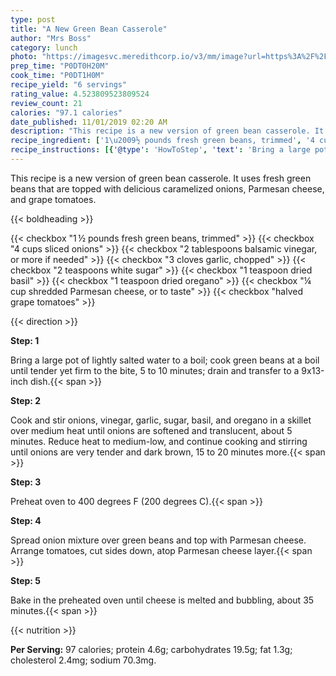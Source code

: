 ```yaml
---
type: post
title: "A New Green Bean Casserole"
author: "Mrs Boss"
category: lunch
photo: "https://imagesvc.meredithcorp.io/v3/mm/image?url=https%3A%2F%2Fimages.media-allrecipes.com%2Fuserphotos%2F4234258.jpg"
prep_time: "P0DT0H20M"
cook_time: "P0DT1H0M"
recipe_yield: "6 servings"
rating_value: 4.523809523809524
review_count: 21
calories: "97.1 calories"
date_published: 11/01/2019 02:20 AM
description: "This recipe is a new version of green bean casserole. It uses fresh green beans that are topped with delicious caramelized onions, Parmesan cheese, and grape tomatoes."
recipe_ingredient: ['1\u2009½ pounds fresh green beans, trimmed', '4 cups sliced onions', '2 tablespoons balsamic vinegar, or more if needed', '3 cloves garlic, chopped', '2 teaspoons white sugar', '1 teaspoon dried basil', '1 teaspoon dried oregano', '¼ cup shredded Parmesan cheese, or to taste', 'halved grape tomatoes']
recipe_instructions: [{'@type': 'HowToStep', 'text': 'Bring a large pot of lightly salted water to a boil; cook green beans at a boil until tender yet firm to the bite, 5 to 10 minutes; drain and transfer to a 9x13-inch dish.\n'}, {'@type': 'HowToStep', 'text': 'Cook and stir onions, vinegar, garlic, sugar, basil, and oregano in a skillet over medium heat until onions are softened and translucent, about 5 minutes. Reduce heat to medium-low, and continue cooking and stirring until onions are very tender and dark brown, 15 to 20 minutes more.\n'}, {'@type': 'HowToStep', 'text': 'Preheat oven to 400 degrees F (200 degrees C).\n'}, {'@type': 'HowToStep', 'text': 'Spread onion mixture over green beans and top with Parmesan cheese. Arrange tomatoes, cut sides down, atop Parmesan cheese layer.\n'}, {'@type': 'HowToStep', 'text': 'Bake in the preheated oven until cheese is melted and bubbling, about 35 minutes.\n'}]
---
```


This recipe is a new version of green bean casserole. It uses fresh green beans that are topped with delicious caramelized onions, Parmesan cheese, and grape tomatoes. 

{{< boldheading >}}

{{< checkbox "1 ½ pounds fresh green beans, trimmed" >}}
{{< checkbox "4 cups sliced onions" >}}
{{< checkbox "2 tablespoons balsamic vinegar, or more if needed" >}}
{{< checkbox "3 cloves garlic, chopped" >}}
{{< checkbox "2 teaspoons white sugar" >}}
{{< checkbox "1 teaspoon dried basil" >}}
{{< checkbox "1 teaspoon dried oregano" >}}
{{< checkbox "¼ cup shredded Parmesan cheese, or to taste" >}}
{{< checkbox "halved grape tomatoes" >}}


{{< direction >}}

**Step: 1**

Bring a large pot of lightly salted water to a boil; cook green beans at a boil until tender yet firm to the bite, 5 to 10 minutes; drain and transfer to a 9x13-inch dish.{{< span >}}

**Step: 2**

Cook and stir onions, vinegar, garlic, sugar, basil, and oregano in a skillet over medium heat until onions are softened and translucent, about 5 minutes. Reduce heat to medium-low, and continue cooking and stirring until onions are very tender and dark brown, 15 to 20 minutes more.{{< span >}}

**Step: 3**

Preheat oven to 400 degrees F (200 degrees C).{{< span >}}

**Step: 4**

Spread onion mixture over green beans and top with Parmesan cheese. Arrange tomatoes, cut sides down, atop Parmesan cheese layer.{{< span >}}

**Step: 5**

Bake in the preheated oven until cheese is melted and bubbling, about 35 minutes.{{< span >}}

{{< nutrition >}}

**Per Serving:** 97 calories; protein 4.6g; carbohydrates 19.5g; fat 1.3g; cholesterol 2.4mg; sodium 70.3mg.